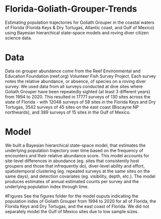 # Florida-Goliath-Grouper-Trends
Estimating population trajectories for Goliath Grouper in the coastal waters of Florida (Florida Keys &amp; Dry Tortugas, Atlantic coast, and Gulf of Mexico) using Bayesian hierarchical state-space models and roving diver citizen science data.

# Data
Data on grouper abundance come from the Reef Environmental and Education Foundation (reef.org) Volunteer Fish Survey Project. Each survey notes the relative abundance, or absence, of species on a roving diver survey. We used data from all surveys conducted at dive sites where Goliath Grouper have been repeatedly sighted (at least 3 different years) from 1994 to 2020. This resulted in 17771 surveys of 130 sites across the state of Florida - with 12048 surveys of 58 sites in the Florida Keys and Dry Tortugas, 3542 surveys of 45 sites on the east coast (Biscayne NP northwards), and 389 surveys of 15 sites in the Gulf of Mexico. 

# Model
We built a Bayesian hierarchical state-space model, that estimates the underlying population trajectory over time based on the frequency of encounters and their relative abundance score. This model accounts for site-level differences in abundance (eg. sites that consistently host groupers and those that infrequently do), diver-level ability and effort, spatiotemporal clustering (eg. repeated surveys at the same sites on the same days), and detection covariates (eg. visibility, depth, etc.). The model produces estimates of annual estimated counts per survey and the underlying population index through time.

#Figures
See the figures folder for the model ouputs indicating the population index of Goliath Grouper from 1994 to 2020 for all of Florida, the Florida Keys and Dry Tortugas, and the east coast of Florida. We did not separately model the Gulf of Mexico sites due to low sample sizes.
